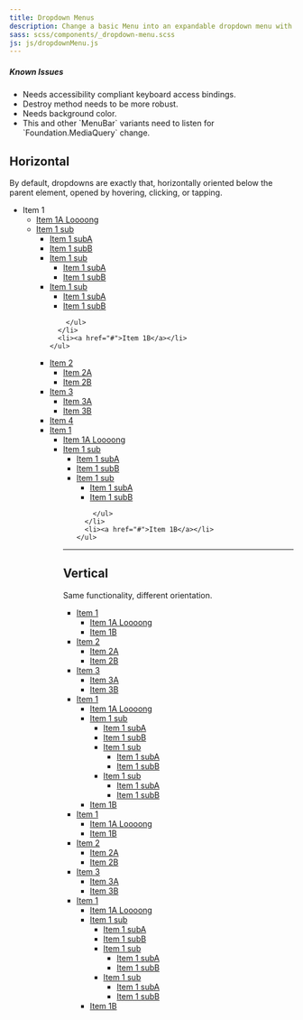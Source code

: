 ```yaml
---
title: Dropdown Menus
description: Change a basic Menu into an expandable dropdown menu with the Dropdown Menu plugin.
sass: scss/components/_dropdown-menu.scss
js: js/dropdownMenu.js
---
```



<div class="alert callout">
  <h5>Known Issues</h5>
  <ul>
    <li>Needs accessibility compliant keyboard access bindings.</li>
    <li>Destroy method needs to be more robust.</li>
    <li>Needs background color.</li>
    <li>This and other `MenuBar` variants need to listen for `Foundation.MediaQuery` change.</li>
  </ul>
</div>


## Horizontal
By default, dropdowns are exactly that, horizontally oriented below the parent element, opened by hovering, clicking, or tapping.


<ul class="dropdown menu" data-dropdown-menu>
  <li class="has-submenu">
    <a>Item 1</a>
    <ul class="submenu menu" data-submenu>
      <li><a href="#">Item 1A Loooong</a></li>
      <li class='has-submenu'>
        <a href='#'> Item 1 sub</a>
        <ul class='submenu menu' data-submenu>
          <li><a href='#'>Item 1 subA</a></li>
          <li><a href='#'>Item 1 subB</a></li>
          <li class='has-submenu'>
            <a href='#'> Item 1 sub</a>
            <ul class='submenu menu' data-submenu>
              <li><a href='#'>Item 1 subA</a></li>
              <li><a href='#'>Item 1 subB</a></li>
            </ul>
          </li>
          <li class='has-submenu'>
            <a href='#'> Item 1 sub</a>
            <ul class='submenu menu' data-submenu>
              <li><a href='#'>Item 1 subA</a></li>
              <li><a href='#'>Item 1 subB</a></li>
            </ul>
          </li>

        </ul>
      </li>
      <li><a href="#">Item 1B</a></li>
    </ul>
  </li>
  <li class="has-submenu">
    <a href="#">Item 2</a>
    <ul class="submenu menu" data-submenu>
      <li><a href="#">Item 2A</a></li>
      <li><a href="#">Item 2B</a></li>
    </ul>
  </li>
  <li class="has-submenu">
    <a href="#">Item 3</a>
    <ul class="submenu menu" data-submenu>
      <li><a href="#">Item 3A</a></li>
      <li><a href="#">Item 3B</a></li>
    </ul>
  </li>
  <li><a href='#'>Item 4</a></li>
</ul>



<ul class="dropdown menu align-right" data-dropdown-menu>
  <li class="has-submenu">
    <a href="#">Item 1</a>
    <ul class="submenu menu" data-submenu>
      <li><a href="#">Item 1A Loooong</a></li>
      <li class='has-submenu'>
        <a href='#'> Item 1 sub</a>
        <ul class='submenu menu' data-submenu>
          <li><a href='#'>Item 1 subA</a></li>
          <li><a href='#'>Item 1 subB</a></li>
          <!-- <li class='has-submenu'>
            <a href='#'> Item 1 sub</a>
            <ul class='submenu right menu' data-submenu>
              <li><a href='#'>Item 1 subA</a></li>
              <li><a href='#'>Item 1 subB</a></li>
            </ul>
          </li> -->
          <li class='has-submenu'>
            <a href='#'> Item 1 sub</a>
            <ul class='submenu menu' data-submenu>
              <li><a href='#'>Item 1 subA</a></li>
              <li><a href='#'>Item 1 subB</a></li>
            </ul>
          </li>

        </ul>
      </li>
      <li><a href="#">Item 1B</a></li>
    </ul>
  </li>
  <!-- <li class="has-submenu">
    <a href="#">Item 2</a>
    <ul class="submenu vertical menu" data-submenu>
      <li><a href="#">Item 2A</a></li>
      <li><a href="#">Item 2B</a></li>
    </ul>
  </li>
  <li class="has-submenu">
    <a href="#">Item 3</a>
    <ul class="submenu vertical menu" data-submenu>
      <li><a href="#">Item 3A</a></li>
      <li><a href="#">Item 3B</a></li>
    </ul>
  </li> -->
</ul>


---

## Vertical
Same functionality, different orientation.



<ul class="dropdown vertical menu" data-dropdown-menu>
  <li class="has-submenu">
    <a href="#">Item 1</a>
    <ul class="submenu menu" data-submenu>
      <li><a href="#">Item 1A Loooong</a></li>
      <li><a href="#">Item 1B</a></li>
    </ul>
  </li>
  <li class="has-submenu">
    <a href="#">Item 2</a>
    <ul class="submenu menu" data-submenu>
      <li><a href='#'>Item 2A</a></li>
      <li><a href="#">Item 2B</a></li>
    </ul>
  </li>
  <li class="has-submenu">
    <a href="#">Item 3</a>
    <ul class="submenu menu" data-submenu>
      <li><a href="#">Item 3A</a></li>
      <li><a href="#">Item 3B</a></li>
    </ul>
  </li>
  <li class="has-submenu">
    <a href="#">Item 1</a>
    <ul class="submenu menu" data-submenu>
      <li><a href="#">Item 1A Loooong</a></li>
      <li class='has-submenu'>
        <a href='#'> Item 1 sub</a>
        <ul class='submenu menu' data-submenu>
          <li><a href='#'>Item 1 subA</a></li>
          <li><a href='#'>Item 1 subB</a></li>
          <li class='has-submenu'>
            <a href='#'> Item 1 sub</a>
            <ul class='submenu menu' data-submenu>
              <li><a href='#'>Item 1 subA</a></li>
              <li><a href='#'>Item 1 subB</a></li>
            </ul>
          </li>
          <li class='has-submenu'>
            <a href='#'> Item 1 sub</a>
            <ul class='submenu menu' data-submenu>
              <li><a href='#'>Item 1 subA</a></li>
              <li><a href='#'>Item 1 subB</a></li>
            </ul>
          </li>
        </ul>
      </li>
      <li><a href="#">Item 1B</a></li>
    </ul>
  </li>

</ul>



<ul class="dropdown vertical align-right menu" data-dropdown-menu>
  <li class="has-submenu">
    <a href="#">Item 1</a>
    <ul class="submenu menu" data-submenu>
      <li><a href="#">Item 1A Loooong</a></li>
      <li><a href="#">Item 1B</a></li>
    </ul>
  </li>
  <li class="has-submenu">
    <a href="#">Item 2</a>
    <ul class="submenu menu" data-submenu>
      <li><a href='#'>Item 2A</a></li>
      <li><a href="#">Item 2B</a></li>
    </ul>
  </li>
  <li class="has-submenu">
    <a href="#">Item 3</a>
    <ul class="submenu menu" data-submenu>
      <li><a href="#">Item 3A</a></li>
      <li><a href="#">Item 3B</a></li>
    </ul>
  </li>
  <li class="has-submenu">
    <a href="#">Item 1</a>
    <ul class="submenu menu" data-submenu>
      <li><a href="#">Item 1A Loooong</a></li>
      <li class='has-submenu'>
        <a href='#'> Item 1 sub</a>
        <ul class='submenu menu' data-submenu>
          <li><a href='#'>Item 1 subA</a></li>
          <li><a href='#'>Item 1 subB</a></li>
          <li class='has-submenu'>
            <a href='#'> Item 1 sub</a>
            <ul class='submenu menu' data-submenu>
              <li><a href='#'>Item 1 subA</a></li>
              <li><a href='#'>Item 1 subB</a></li>
            </ul>
          </li>
          <li class='has-submenu'>
            <a href='#'> Item 1 sub</a>
            <ul class='submenu menu' data-submenu>
              <li><a href='#'>Item 1 subA</a></li>
              <li><a href='#'>Item 1 subB</a></li>
            </ul>
          </li>
        </ul>
      </li>
      <li><a href="#">Item 1B</a></li>
    </ul>
  </li>
</ul>
